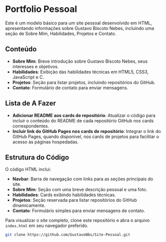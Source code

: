 # Portfolio Pessoal

Este é um modelo básico para um site pessoal desenvolvido em HTML, apresentando informações sobre Gustavo Biscoto Nebes, incluindo uma seção de Sobre Mim, Habilidades, Projetos e Contato.

## Conteúdo

- **Sobre Mim**: Breve introdução sobre Gustavo Biscoto Nebes, seus interesses e objetivos.
- **Habilidades**: Exibição das habilidades técnicas em HTML5, CSS3, JavaScript e C.
- **Projetos**: Seção para listar projetos, incluindo repositórios do GitHub.
- **Contato**: Formulário de contato para enviar mensagens.

## Lista de A Fazer

- **Adicionar README aos cards de repositório**: Atualizar o código para incluir o conteúdo do README de cada repositório GitHub nos cards correspondentes.
- **Incluir link do GitHub Pages nos cards de repositório**: Integrar o link do GitHub Pages, quando disponível, nos cards de projetos para facilitar o acesso às páginas hospedadas.

## Estrutura do Código

O código HTML inclui:

- **Navbar**: Barra de navegação com links para as seções principais do site.
- **Sobre Mim**: Seção com uma breve descrição pessoal e uma foto.
- **Habilidades**: Cards exibindo habilidades técnicas.
- **Projetos**: Seção reservada para listar repositórios do GitHub dinamicamente.
- **Contato**: Formulário simples para enviar mensagens de contato.

Para visualizar o site completo, clone este repositório e abra o arquivo `index.html` em seu navegador preferido.

```bash
git clone https://github.com/GustavoNbs/Site-Pessoal.git
```
